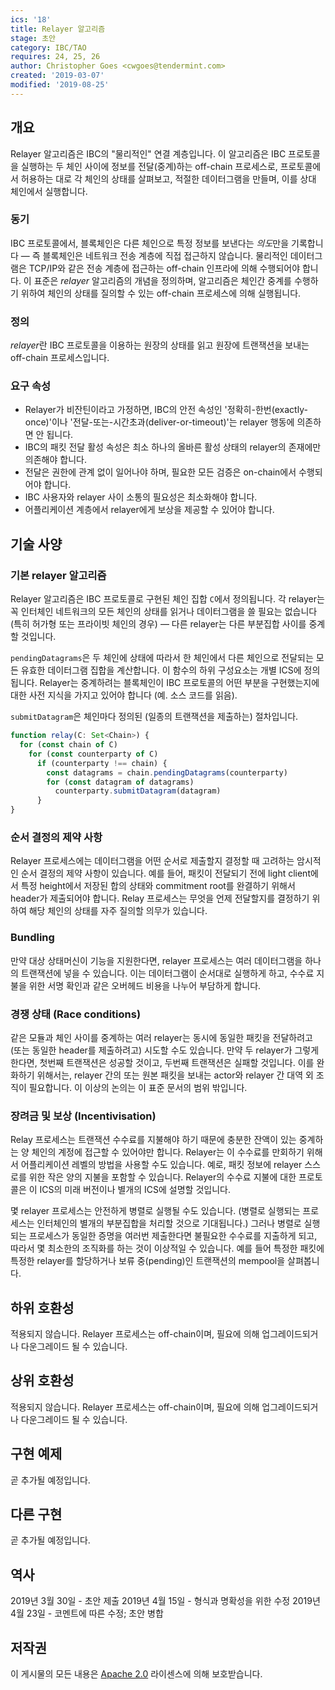 ```yaml
---
ics: '18'
title: Relayer 알고리즘
stage: 초안
category: IBC/TAO
requires: 24, 25, 26
author: Christopher Goes <cwgoes@tendermint.com>
created: '2019-03-07'
modified: '2019-08-25'
---
```


## 개요

Relayer 알고리즘은 IBC의 "물리적인" 연결 계층입니다. 이 알고리즘은 IBC 프로토콜을 실행하는 두 체인 사이에 정보를 전달(중계)하는 off-chain 프로세스로, 프로토콜에서 허용하는 대로 각 체인의 상태를 살펴보고, 적절한 데이터그램을 만들며, 이를 상대 체인에서 실행합니다.

### 동기

IBC 프로토콜에서, 블록체인은 다른 체인으로 특정 정보를 보낸다는 *의도*만을 기록합니다 —  즉 블록체인은 네트워크 전송 계층에 직접 접근하지 않습니다. 물리적인 데이터그램은 TCP/IP와 같은 전송 계층에 접근하는 off-chain 인프라에 의해 수행되어야 합니다. 이 표준은 *relayer* 알고리즘의 개념을 정의하며, 알고리즘은 체인간 중계를 수행하기 위하여 체인의 상태를 질의할 수 있는 off-chain 프로세스에 의해 실행됩니다.

### 정의

*relayer*란 IBC 프로토콜을 이용하는 원장의 상태를 읽고 원장에 트랜잭션을 보내는 off-chain 프로세스입니다.

### 요구 속성

- Relayer가 비잔틴이라고 가정하면, IBC의 안전 속성인 '정확히-한번(exactly-once)'이나 '전달-또는-시간초과(deliver-or-timeout)'는 relayer 행동에 의존하면 안 됩니다.
- IBC의 패킷 전달 활성 속성은 최소 하나의 올바른 활성 상태의 relayer의 존재에만 의존해야 합니다.
- 전달은 권한에 관계 없이 일어나야 하며, 필요한 모든 검증은 on-chain에서 수행되어야 합니다.
- IBC 사용자와 relayer 사이 소통의 필요성은 최소화해야 합니다.
- 어플리케이션 계층에서 relayer에게 보상을 제공할 수 있어야 합니다.

## 기술 사양

### 기본 relayer 알고리즘

Relayer 알고리즘은 IBC 프로토콜로 구현된 체인 집합 `C`에서 정의됩니다. 각 relayer는 꼭 인터체인 네트워크의 모든 체인의 상태를 읽거나 데이터그램을 쓸 필요는 없습니다 (특히 허가형 또는 프라이빗 체인의 경우) — 다른 relayer는 다른 부분집합 사이를 중계할 것입니다.

`pendingDatagrams`은 두 체인에 상태에 따라서 한 체인에서 다른 체인으로 전달되는 모든 유효한 데이터그램 집합을 계산합니다. 이 함수의 하위 구성요소는 개별 ICS에 정의됩니다. Relayer는 중계하려는 블록체인이 IBC 프로토콜의 어떤 부분을 구현했는지에 대한 사전 지식을 가지고 있어야 합니다 (예. 소스 코드를 읽음).

`submitDatagram`은 체인마다 정의된 (일종의 트랜잭션을 제출하는) 절차입니다.

```typescript
function relay(C: Set<Chain>) {
  for (const chain of C)
    for (const counterparty of C)
      if (counterparty !== chain) {
        const datagrams = chain.pendingDatagrams(counterparty)
        for (const datagram of datagrams)
          counterparty.submitDatagram(datagram)
      }
}
```

### 순서 결정의 제약 사항

Relayer 프로세스에는 데이터그램을 어떤 순서로 제출할지 결정할 때 고려하는 암시적인 순서 결정의 제약 사항이 있습니다. 예를 들어, 패킷이 전달되기 전에 light client에서 특정 height에서 저장된 합의 상태와 commitment root를 완결하기 위해서 header가 제출되어야 합니다. Relay 프로세스는 무엇을 언제 전달할지를 결정하기 위하여 해당 체인의 상태를 자주 질의할 의무가 있습니다.

### Bundling

만약 대상 상태머신이 기능을 지원한다면, relayer 프로세스는 여러 데이터그램을 하나의 트랜잭션에 넣을 수 있습니다. 이는 데이터그램이 순서대로 실행하게 하고, 수수료 지불을 위한 서명 확인과 같은 오버헤드 비용을 나누어 부담하게 합니다.

### 경쟁 상태 (Race conditions)

같은 모듈과 체인 사이를 중계하는 여러 relayer는 동시에 동일한 패킷을 전달하려고 (또는 동일한 header를 제출하려고) 시도할 수도 있습니다. 만약 두 relayer가 그렇게 한다면, 첫번째 트랜잭션은 성공할 것이고, 두번째 트랜잭션은 실패할 것입니다. 이를 완화하기 위해서는, relayer 간의 또는 원본 패킷을 보내는 actor와 relayer 간 대역 외 조직이 필요합니다. 이 이상의 논의는 이 표준 문서의 범위 밖입니다.

### 장려금 및 보상 (Incentivisation)

Relay 프로세스는 트랜잭션 수수료를 지불해야 하기 때문에 충분한 잔액이 있는 중계하는 양 체인의 계정에 접근할 수 있어야만 합니다. Relayer는 이 수수료를 만회하기 위해서 어플리케이션 레벨의 방법을 사용할 수도 있습니다. 예로, 패킷 정보에 relayer 스스로를 위한 작은 양의 지불을 포함할 수 있습니다. Relayer의 수수료 지불에 대한 프로토콜은 이 ICS의 미래 버전이나 별개의 ICS에 설명할 것입니다.

몇 relayer 프로세스는 안전하게 병렬로 실행될 수도 있습니다. (병렬로 실행되는 프로세스는 인터체인의 별개의 부분집합을 처리할 것으로 기대됩니다.) 그러나 병렬로 실행되는 프로세스가 동일한 증명을 여러번 제출한다면 불필요한 수수료를 지출하게 되고, 따라서 몇 최소한의 조직화를 하는 것이 이상적일 수 있습니다. 예를 들어 특정한 패킷에 특정한 relayer를 할당하거나 보류 중(pending)인 트랜잭션의 mempool을 살펴봅니다.

## 하위 호환성

적용되지 않습니다. Relayer 프로세스는 off-chain이며, 필요에 의해 업그레이드되거나 다운그레이드 될 수 있습니다.

## 상위 호환성

적용되지 않습니다. Relayer 프로세스는 off-chain이며, 필요에 의해 업그레이드되거나 다운그레이드 될 수 있습니다.

## 구현 예제

곧 추가될 예정입니다.

## 다른 구현

곧 추가될 예정입니다.

## 역사

2019년 3월 30일 - 초안 제출
2019년 4월 15일 - 형식과 명확성을 위한 수정
2019년 4월 23일 - 코멘트에 따른 수정; 초안 병합

## 저작권

이 게시물의 모든 내용은 [Apache 2.0](https://www.apache.org/licenses/LICENSE-2.0) 라이센스에 의해 보호받습니다.
